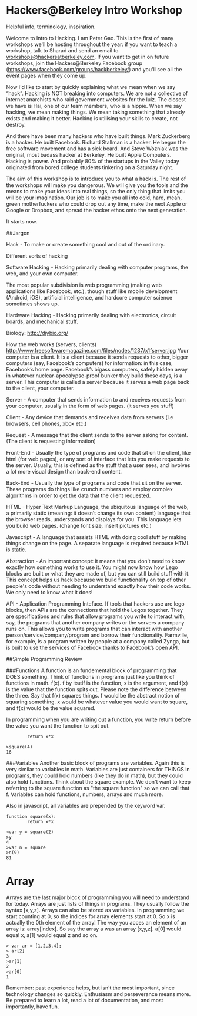 Hackers@Berkeley Intro Workshop 
================================
Helpful info, terminology, inspiration.




Welcome to Intro to Hacking.  I am Peter Gao.  This is the first of many workshops we'll be hosting throughout the year: if you want to teach a workshop, talk to Sharad and send an email to workshops@hackersatberkeley.com.  If you want to get in on future workshops, join the Hackers@Berkeley Facebook group (https://www.facebook.com/groups/hackberkeley/) and you'll see all the event pages when they come up.

Now I'd like to start by quickly explaining what we mean when we say “hack”.  Hacking is NOT breaking into computers.  We are not a collective of internet anarchists who raid government websites for the lulz.  The closest we have is Hai, one of our team members, who is a hippie.  When we say hacking, we mean making things.  We mean taking something that already exists and making it better.  Hacking is utilising your skills to create, not destroy.

And there have been many hackers who have built things.  Mark Zuckerberg is a hacker.  He built Facebook.  Richard Stallman is a hacker.  He began the free software movement and has a sick beard.  And Steve Wozniak was the original, most badass hacker at Berkeley.  He built Apple  Computers.  Hacking is power.  And probably 80% of the startups in the Valley today originated from bored college students tinkering on a Saturday night.

The aim of this workshop is to introduce you to what a hack is.  The rest of the workshops will make you dangerous.  We will give you the tools and the means to make your ideas into real things, so the only thing that limits you will be your imagination.  Our job is to make you all into cold, hard, mean, green motherfuckers who could drop out any time, make the next Apple or Google or Dropbox, and spread the hacker ethos onto the next generation.  

It starts now.





##Jargon

Hack - To make or create something cool and out of the ordinary.

Different sorts of hacking

Software Hacking - Hacking primarily dealing with computer programs, the web, and your own computer.  

The most popular subdivision is web programming (making web applications like Facebook, etc.), though stuff like mobile development (Android, iOS), artificial intelligence, and hardcore computer science sometimes shows up.

Hardware Hacking - Hacking primarily dealing with electronics, circuit boards, and mechanical stuff.

Biology: http://diybio.org/

How the web works (servers, clients)
    http://www.freesoftwaremagazine.com/files/nodes/1237/x1fserver.jpg
    Your computer is a client.  It is a client because it sends requests to other, bigger computers (say, Facebook’s computers) for information: in this case, Facebook’s home page.  Facebook’s bigass computers, safely hidden away in whatever nuclear-apocalypse-proof bunker they build these days, is a server.  This computer is called a server because it serves a web page back to the client, your computer.

Server - A computer that sends information to and receives requests from your computer, usually in the form of web pages. (it serves you stuff)

Client - Any device that demands and receives data from servers (i.e browsers, cell phones, xbox etc.)

Request - A message that the client sends to the server asking for content.  (The client is requesting information)

Front-End - Usually the type of programs and code that sit on the client, like html (for web pages), or any sort of interface that lets you make requests to the server.  Usually, this is defined as the stuff that a user sees, and involves a lot more visual design than back-end content.

Back-End - Usually the type of programs and code that sit on the server. These programs do things like crunch numbers and employ complex algorithms in order to get the data that the client requested.

HTML - Hyper Text Markup Language, the ubiquitous language of the web, a primarily static (meaning: it doesn’t change its own content) language that the browser reads, understands and displays for you. This language lets you build web pages. (change font size, insert pictures etc.)

Javascript - A language that assists HTML with doing cool stuff by making things change on the page. A separate language is required because HTML is static.

Abstraction - An important concept: it means that you don’t need to know exactly how something works to use it.  You might now know how Lego blocks are built or what they are made of, but you can still build stuff with it.  This concept helps us hack because we build functionality on top of other people's code without needing to understand exactly how their code works. We only need to know what it does!

API - Application Programming Inteface. If tools that hackers use are lego blocks, then APIs are the connections that hold the Legos together.  They are specifications and rules that allow programs you write to interact with, say, the programs that another company writes or the servers a company runs on.  This allows you to write programs that can interact with another person/service/company/program and borrow their functionality.  Farmville, for example, is a program written by people at a company called Zynga, but is built to use the services of Facebook thanks to Facebook’s open API.




##Simple Programming Review

###Functions
A function is an fundemental block of programming that DOES something. Think of functions in programs just like you think of functions in math. f(x). f by itself is the function, x is the argument, and f(x) is the value that the function spits out. Please note the difference between the three. Say that f(x) squares things. f would be the abstract notion of squaring something. x would be whatever value you would want to square, and f(x) would be the value squared. 

In programming when you are writing out a function, you write return before the value you want the function to spit out.
```function square(x):
        return x*x 

>square(4) 
16
```

###Variables
Another basic block of programs are variables. Again this is very similar to variables in math. Variables are just containers for THINGS in programs, they could hold numbers (like they do in math), but they could also hold functions. Think about the square example. We don't want to keep referring to the square function as "the square function" so we can call that f. Variables can hold functions, numbers, arrays and much more.

Also in javascript, all variables are prepended by the keyword var.
```
function square(x):
        return x*x 

>var y = square(2)
>y
4
>var n = square 
>n(9) 
81
```
Array 
======

Arrays are the last major block of programming you will need to understand for today. Arrays are just lists of things in programs. They usually follow the syntax [x,y,z]. Arrays can also be stored as variables. In programming we start counting at 0, so the indices for array elements start at 0. So x is actually the 0th element of the array! The way you acces an element of an array is: array[index]. So say the array a was an array [x,y,z]. a[0] would equal x, a[1] would equal z and so on.

```
> var ar = [1,2,3,4];
> ar[2]
3 
>ar[1] 
2 
>ar[0] 
1

```




Remember: past experience helps, but isn’t the most important, since technology changes so quickly.  Enthusiasm and perseverance means more.  Be prepared to learn a lot, read a lot of documentation, and most importantly, have fun.